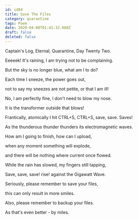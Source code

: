 ```yaml
---
id: id84
title: Save The Files
category: quarantine
tags: Poem
date: 2020-04-08T01:41:32.088Z
draft: false
deleted: false
---
```


Captain's Log, Eternal, Quarantine, Day Twenty Two.

Eeeeek! It's raining, I am trying not to be complaining.

But the sky is no longer blue, what am I to do?

Each time I sneeze, the power goes out,

not to say my sneezes are not petite, or that I am ill!

No, I am perfectly fine, I don't need to blow my nose.

It is the transformer outside that blows!

Frantically, atomically I hit CTRL+S, CTRL+S, save, save. Saves!

As the thunderous thunder thunders its electromagnetic waves.

How am I going to finish, how can I upload,

when any moment something will explode,

and there will be nothing where current once flowed.

While the rain has slowed, my fingers still tapping,

Save, save, save! rise! against the Gigawatt Wave.

Seriously, please remember to save your files,

this can only result in more smiles.

Also, please remember to backup your files.

As that's even better - by miles.